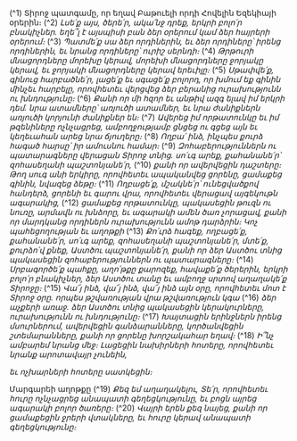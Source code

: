 
(^1) Տիրոջ պատգամը, որ եղավ Բաթուելի որդի Հովելին Եզեկիայի օրերին։
(^2) _Լսե՛ք այս, ծերե՛ր,
ակա՛նջ դրեք, երկրի բոլո՛ր բնակիչներ.
եղե՞լ է այսպիսի բան ձեր օրերում կամ ձեր հայրերի օրերում։_
(^3) _Պատմե՛ք սա ձեր որդիներին,
եւ ձեր որդիները՝ իրենց որդիներին,
եւ նրանց որդիները՝ ուրիշ սերնդի։_
(^4) _Թրթուրի մնացորդները մորեխը կերավ,
մորեխի մնացորդները ջորյակը կերավ,
եւ ջորյակի մնացորդները կերավ երեւիլը։_
(^5) _Սթափվե՛ք, գինուց հարբածնե՛ր,
լացե՛ք եւ սգացե՛ք բոլորդ,
որ խմում եք գինին մինչեւ հարբելը,
որովհետեւ վերցվեց ձեր բերանից ուրախությունն ու խնդությունը։_
(^6) _Քանի որ մի հզոր եւ անթիվ ազգ ելավ իմ երկրի դեմ.
նրա ատամները՝ առյուծի ատամներ,
եւ նրա ժանիքներն առյուծի կորյունի ժանիքներ են։_
(^7) _Ավերեց իմ որթատունկը եւ իմ թզենիները ոչնչացրեց,
ամբողջությամբ ցնցեց ու գցեց այն եւ կեղեւահան արեց նրա ճյուղերը։_
(^8) _Ողբա՛ ինձ, ինչպես քուրձ հագած հարսը՝ իր ամուսնու համար։_
(^9) _Զոհաբերություններն ու պատարագները վերացան Տիրոջ տնից.
սո՛ւգ արեք, քահանանե՛ր՝ զոհասեղանի պաշտոնյանե՛ր,_
(^10) _քանի որ ավերվեցին դաշտերը։
Թող սուգ անի երկիրը, որովհետեւ ապականվեց ցորենը,
ցամաքեց գինին, նվազեց ձեթը։_
(^11) _Ողբացե՛ք, մշակնե՛ր՝ ունեցվածքով հանդերձ, ցորենի եւ գարու վրա,
որովհետեւ վերացավ այգեկութն ագարակից,_
(^12) _ցամաքեց որթատունկը, պակասեցին թուզն ու նուռը, արմավն ու խնձորը,
եւ ագարակի ամեն ծառ չորացավ,
քանի որ մարդկանց որդիներն ուրախությունն ամոթ դարձրին։
Կոչ պահեցողության եւ աղոթքի_
(^13) _Քո՛ւրձ հագեք, ողբացե՛ք, քահանանե՛ր,
սո՛ւգ արեք, զոհասեղանի պաշտոնյանե՛ր,
մտե՛ք, քուրձո՛վ քնեք, Աստծու պաշտոնյանե՛ր,
քանի որ ձեր Աստծու տնից պակասեցին զոհաբերություններն ու պատարագները։_
(^14) _Սրբագործե՛ք պահքը,
աղո՛թքը քարոզեք,
հավաքե՛ք ծերերին, երկրի բոլո՛ր բնակիչներ, ձեր Աստծու տանը
եւ ամբողջ սրտով աղաղակե՛ք Տիրոջը։_
(^15) _Վա՜յ ինձ, վա՜յ ինձ, վա՜յ ինձ այն օրը,
որովհետեւ մոտ է Տիրոջ օրը.
որպես թշվառության վրա թշվառություն կգա_
(^16) _ձեր աչքերի առաջ. ձեր Աստծու տնից
պակասեցին կերակուրները, ուրախությունն ու խնդությունը։_
(^17) _Խայտացին երինջներն իրենց մսուրներում,
ավերվեցին գանձարանները,
կործանվեցին շտեմարանները,
քանի որ ցորենը խորշակահար եղավ։_
(^18) _Ի՞նչ ամբարեմ նրանց մեջ։
Լացեցին նախիրների հոտերը,
որովհետեւ նրանք արոտավայր չունեին,_


_եւ ոչխարների հոտերը սատկեցին։_

Մարգարեի աղոթքը
(^19) _Քեզ եմ աղաղակելու, Տե՛ր,
որովհետեւ հուրը ոչնչացրեց անապատի գեղեցկությունը,
եւ բոցն այրեց ագարակի բոլոր ծառերը։_
(^20) _Վայրի երեն քեզ նայեց,
քանի որ ցամաքեցին ջրերի վտակները,
եւ հուրը կերավ անապատի գեղեցկությունը։_
